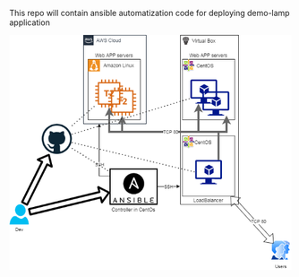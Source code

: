 This repo will contain ansible automatization code for deploying demo-lamp application

![alt text](https://github.com/manunapo/demo-lamp-auto/blob/master/Arquitecture.png?raw=true)
